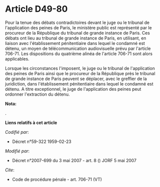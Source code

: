 # Article D49-80

Pour la tenue des débats contradictoires devant le juge ou le tribunal de l'application des peines de Paris, le ministère
public est représenté par le procureur de la République du tribunal de grande instance de Paris. Ces débats ont lieu au
tribunal de grande instance de Paris, en utilisant, en liaison avec l'établissement pénitentiaire dans lequel le condamné est
détenu, un moyen de télécommunication audiovisuelle prévu par l'article 706-71. Les dispositions du quatrième alinéa de
l'article 706-71 sont alors applicables. 

Lorsque les circonstances l'imposent, le juge ou le tribunal de l'application des peines de Paris ainsi que le procureur de
la République près le tribunal de grande instance de Paris peuvent se déplacer, avec le greffier de la juridiction, dans
l'établissement pénitentiaire dans lequel le condamné est détenu. A titre exceptionnel, le juge de l'application des peines
peut ordonner l'extraction du détenu.

**Nota:**

.

**Liens relatifs à cet article**

_Codifié par_:

  - Décret n°59-322 1959-02-23

_Modifié par_:

  - Décret n°2007-699 du 3 mai 2007 - art. 8 () JORF 5 mai 2007

_Cite_:

  - Code de procédure pénale - art. 706-71 (VT)
